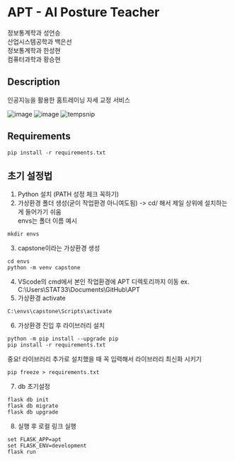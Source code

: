 # APT - AI Posture Teacher
정보통계학과 성언승   
산업시스템공학과 백은선   
정보통계학과 한성현   
컴퓨터과학과 황승현  


## Description
인공지능을 활용한 홈트레이닝 자세 교정 서비스   

![image](https://user-images.githubusercontent.com/71765587/197096878-10fe5d85-8854-4051-9fc9-ac6a9af5f5c3.png)
![image](https://user-images.githubusercontent.com/71765587/197097006-aba4db49-6365-41a5-97bc-4f814903ad24.png)
![tempsnip](https://user-images.githubusercontent.com/71765587/197097241-3d7d7ab9-8ca1-400a-860c-697eaac7b392.png)


## Requirements
```
pip install -r requirements.txt
```

## 초기 설정법
1. Python 설치 (PATH 성정 체크 꼭하기)
2. 가상환경 폴더 생성(굳이 작업환경 아니여도됨) -> cd/ 해서 제일 상위에 설치하는게 들어가기 쉬움   
envs는 폴더 이름 예시
```
mkdir envs
```
3. capstone이라는 가상환경 생성
```
cd envs
python -m venv capstone
```
4. VScode의 cmd에서 본인 작업환경에 APT 디렉토리까지 이동 ex. C:\Users\STAT33\Documents\GitHub\APT
5. 가상환경 activate
```
C:\envs\capstone\Scripts\activate
```
6. 가상환경 진입 후 라이브러리 설치
```
python -m pip install --upgrade pip
pip install -r requirements.txt
```
중요! 라이브러리 추가로 설치했을 때 꼭 입력해서 라이브러리 최신화 시키기
```
pip freeze > requirements.txt 
```
7. db 초기설정
```
flask db init
flask db migrate
flask db upgrade
```
8. 실행 후 로컬 링크 실행
```
set FLASK_APP=apt
set FLASK_ENV=development
flask run 
```

<prev>
  
</prev>

